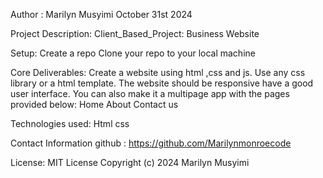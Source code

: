 Author : Marilyn Musyimi October 31st 2024

Project Description:
Client_Based_Project: Business Website

Setup:
Create a repo
Clone your repo to your local machine


Core Deliverables:
Create a website using html ,css and js.
​Use any css library or a html template. 
The website should be responsive have a good user interface. 
You can also make it a multipage app with the pages provided below:
Home
About
Contact us


Technologies used:
Html
css


Contact Information github : https://github.com/Marilynmonroecode

License: MIT License Copyright (c) 2024 Marilyn Musyimi
